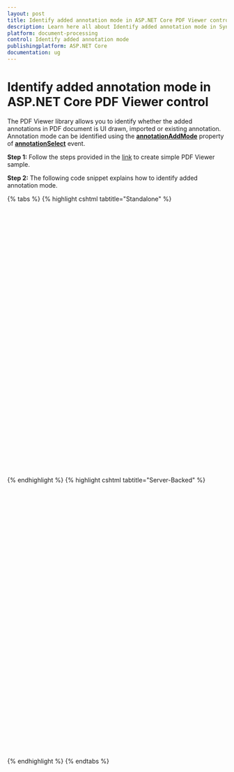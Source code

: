 ```yaml
---
layout: post
title: Identify added annotation mode in ASP.NET Core PDF Viewer control | Syncfusion
description: Learn here all about Identify added annotation mode in Syncfusion ASP.NET Core PDF Viewer control of Syncfusion Essential JS 2 and more.
platform: document-processing
control: Identify added annotation mode
publishingplatform: ASP.NET Core
documentation: ug
---
```


# Identify added annotation mode in ASP.NET Core PDF Viewer control

The PDF Viewer library allows you to identify whether the added annotations in PDF document is UI drawn, imported or existing annotation. Annotation mode can be identified using the [**annotationAddMode**](https://help.syncfusion.com/cr/aspnetcore-js2/syncfusion.ej2.pdfviewer.pdfviewer.html#Syncfusion_EJ2_PdfViewer_PdfViewer_AnnotationAdd) property of [**annotationSelect**](https://help.syncfusion.com/cr/aspnetcore-js2/syncfusion.ej2.pdfviewer.pdfviewer.html#Syncfusion_EJ2_PdfViewer_PdfViewer_AnnotationSelect) event.

**Step 1:** Follow the steps provided in the [link](https://help.syncfusion.com/document-processing/pdf/pdf-viewer/asp-net-core/getting-started/) to create simple PDF Viewer sample.

**Step 2:** The following code snippet explains how to identify added annotation mode.

{% tabs %}
{% highlight cshtml tabtitle="Standalone" %}

<div style="width:100%;height:600px">
    <ejs-pdfviewer  id="pdfviewer"
                    style="height:600px"
                    documentPath="https://cdn.syncfusion.com/content/pdf/form-filling-document.pdf"
                    resourceUrl="https://cdn.syncfusion.com/ej2/31.1.17/dist/ej2-pdfviewer-lib"
                    annotationSelect=annotationSelected>
    </ejs-pdfviewer>
</div>

<script>
    function annotationSelected(args) {
        console.log(args.annotationAddMode);
    }
</script>

{% endhighlight %}
{% highlight cshtml tabtitle="Server-Backed" %}

<div style="width:100%;height:600px">
    <ejs-pdfviewer id="pdfviewer"
                   style="height:600px"
                   documentPath="https://cdn.syncfusion.com/content/pdf/form-filling-document.pdf"
                   serviceUrl="/api/PdfViewer"
                   annotationSelect=annotationSelected>
    </ejs-pdfviewer>
</div>

<script>
    function annotationSelected(args) {
        console.log(args.annotationAddMode);
    }
</script>

{% endhighlight %}
{% endtabs %}
